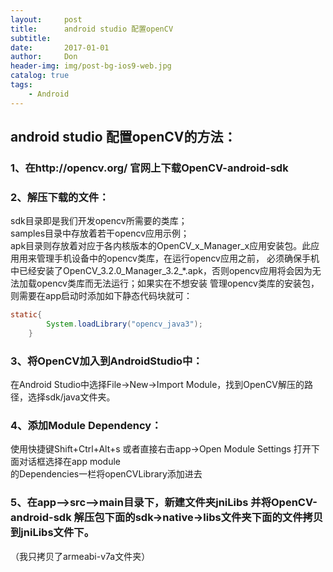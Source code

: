 ```yaml
---
layout:     post
title:      android studio 配置openCV
subtitle:   
date:       2017-01-01
author:     Don
header-img: img/post-bg-ios9-web.jpg
catalog: true
tags:
    - Android
---
```


## android studio 配置openCV的方法：   

### 1、在http://opencv.org/  官网上下载OpenCV-android-sdk     

### 2、解压下载的文件：              
sdk目录即是我们开发opencv所需要的类库；                 
samples目录中存放着若干opencv应用示例；                      
apk目录则存放着对应于各内核版本的OpenCV_x_Manager_x应用安装包。此应用用来管理手机设备中的opencv类库，在运行opencv应用之前，
必须确保手机中已经安装了OpenCV_3.2.0_Manager_3.2_*.apk，否则opencv应用将会因为无法加载opencv类库而无法运行；如果实在不想安装
管理opencv类库的安装包，则需要在app启动时添加如下静态代码块就可：
```java
static{
        System.loadLibrary("opencv_java3");
    }
```

### 3、将OpenCV加入到AndroidStudio中：                                                 
在Android Studio中选择File->New->Import Module，找到OpenCV解压的路径，选择sdk/java文件夹。     

### 4、添加Module Dependency：              
  使用快捷键Shift+Ctrl+Alt+s  或者直接右击app->Open Module Settings 打开下面对话框选择在app module                
的Dependencies一栏将openCVLibrary添加进去         

### 5、在app-->src-->main目录下，新建文件夹jniLibs  并将OpenCV-android-sdk 解压包下面的sdk->native->libs文件夹下面的文件拷贝到jniLibs文件下。
（我只拷贝了armeabi-v7a文件夹）
